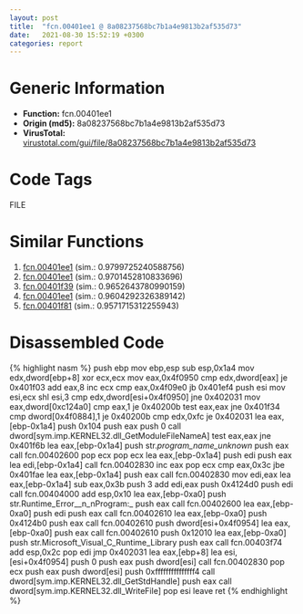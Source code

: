 ```yaml
---
layout: post
title:  "fcn.00401ee1 @ 8a08237568bc7b1a4e9813b2af535d73"
date:   2021-08-30 15:52:19 +0300
categories: report
---
```


# Generic Information
- **Function:** fcn.00401ee1
- **Origin (md5):** 8a08237568bc7b1a4e9813b2af535d73
- **VirusTotal:** [virustotal.com/gui/file/8a08237568bc7b1a4e9813b2af535d73][virustotal_ref]

# Code Tags
<span class="tag" id="FILE">FILE</span>


# Similar Functions

1. [fcn.00401ee1][similar_1_ref] (sim.: 0.9799725240588756)
2. [fcn.00401ee1][similar_2_ref] (sim.: 0.9701452810833696)
3. [fcn.00401f39][similar_3_ref] (sim.: 0.9652643780990159)
4. [fcn.00401ee1][similar_4_ref] (sim.: 0.9604292326389142)
5. [fcn.00401f81][similar_5_ref] (sim.: 0.9571715312255943)


# Disassembled Code

{% highlight nasm %}
push ebp
mov ebp,esp
sub esp,0x1a4
mov edx,dword[ebp+8]
xor ecx,ecx
mov eax,0x4f0950
cmp edx,dword[eax]
je 0x401f03
add eax,8
inc ecx
cmp eax,0x4f09e0
jb 0x401ef4
push esi
mov esi,ecx
shl esi,3
cmp edx,dword[esi+0x4f0950]
jne 0x402031
mov eax,dword[0xc124a0]
cmp eax,1
je 0x40200b
test eax,eax
jne 0x401f34
cmp dword[0x4f0884],1
je 0x40200b
cmp edx,0xfc
je 0x402031
lea eax,[ebp-0x1a4]
push 0x104
push eax
push 0
call dword[sym.imp.KERNEL32.dll_GetModuleFileNameA]
test eax,eax
jne 0x401f6b
lea eax,[ebp-0x1a4]
push str._program_name_unknown_
push eax
call fcn.00402600
pop ecx
pop ecx
lea eax,[ebp-0x1a4]
push edi
push eax
lea edi,[ebp-0x1a4]
call fcn.00402830
inc eax
pop ecx
cmp eax,0x3c
jbe 0x401fae
lea eax,[ebp-0x1a4]
push eax
call fcn.00402830
mov edi,eax
lea eax,[ebp-0x1a4]
sub eax,0x3b
push 3
add edi,eax
push 0x4124d0
push edi
call fcn.00404000
add esp,0x10
lea eax,[ebp-0xa0]
push str.Runtime_Error__n_nProgram:_
push eax
call fcn.00402600
lea eax,[ebp-0xa0]
push edi
push eax
call fcn.00402610
lea eax,[ebp-0xa0]
push 0x4124b0
push eax
call fcn.00402610
push dword[esi+0x4f0954]
lea eax,[ebp-0xa0]
push eax
call fcn.00402610
push 0x12010
lea eax,[ebp-0xa0]
push str.Microsoft_Visual_C_Runtime_Library
push eax
call fcn.00403f74
add esp,0x2c
pop edi
jmp 0x402031
lea eax,[ebp+8]
lea esi,[esi+0x4f0954]
push 0
push eax
push dword[esi]
call fcn.00402830
pop ecx
push eax
push dword[esi]
push 0xfffffffffffffff4
call dword[sym.imp.KERNEL32.dll_GetStdHandle]
push eax
call dword[sym.imp.KERNEL32.dll_WriteFile]
pop esi
leave 
ret 
{% endhighlight %}


[similar_1_ref]: /report/fcn.00401ee1@96146d48f33d2b81d37cf455f4bd8c4b
[similar_2_ref]: /report/fcn.00401ee1@03566ca6c146fb1f8bfbce50f19cbb41
[similar_3_ref]: /report/fcn.00401f39@faca7110288761a0f664158c1f6c3986
[similar_4_ref]: /report/fcn.00401ee1@48bb9a03c360009e9463dfd5be4e0ca0
[similar_5_ref]: /report/fcn.00401f81@1c48774da6a3dd4bf3ea41716a332c61
[virustotal_ref]: https://www.virustotal.com/gui/file/8a08237568bc7b1a4e9813b2af535d73